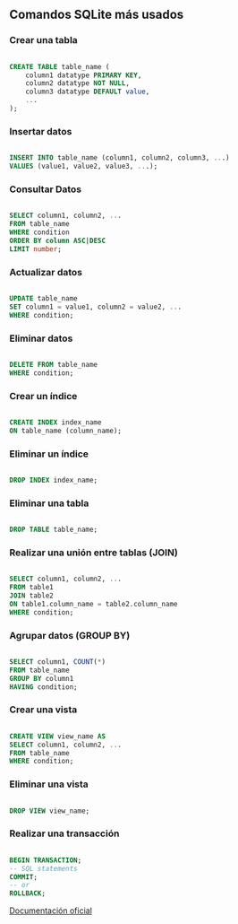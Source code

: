 ## Comandos SQLite más usados

### Crear una tabla

```sql

CREATE TABLE table_name (
    column1 datatype PRIMARY KEY,
    column2 datatype NOT NULL,
    column3 datatype DEFAULT value,
    ...
);

```

### Insertar datos

```sql

INSERT INTO table_name (column1, column2, column3, ...)
VALUES (value1, value2, value3, ...);

```

### Consultar Datos 

```sql

SELECT column1, column2, ...
FROM table_name
WHERE condition
ORDER BY column ASC|DESC
LIMIT number;

```

### Actualizar datos

```sql

UPDATE table_name
SET column1 = value1, column2 = value2, ...
WHERE condition;

```

### Eliminar datos

```sql

DELETE FROM table_name
WHERE condition;

```

### Crear un índice 

```sql

CREATE INDEX index_name
ON table_name (column_name);

```

### Eliminar un índice 

```sql

DROP INDEX index_name;

```

### Eliminar una tabla 

```sql

DROP TABLE table_name;

```

### Realizar una unión entre tablas (JOIN)

```sql

SELECT column1, column2, ...
FROM table1
JOIN table2
ON table1.column_name = table2.column_name
WHERE condition;

```

### Agrupar datos (GROUP BY)

```sql

SELECT column1, COUNT(*)
FROM table_name
GROUP BY column1
HAVING condition;

```

### Crear una vista

```sql

CREATE VIEW view_name AS
SELECT column1, column2, ...
FROM table_name
WHERE condition;

```

### Eliminar una vista

```sql

DROP VIEW view_name;

```

### Realizar una transacción 

```sql

BEGIN TRANSACTION;
-- SQL statements
COMMIT;
-- or
ROLLBACK;

```

[Documentación oficial](https://sqlite.org/docs.html)
